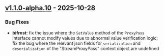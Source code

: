 
<a name="v1.1.0-alpha.10"></a>
## [v1.1.0-alpha.10] - 2025-10-28
### Bug Fixes
- **bifrost:** fix the issue where the `SetValue` method of the `ProxyPass` interface cannot modify values due to abnormal value verification logic; fix the bug where the relevant json fields for `serialization` and `deserialization` of the "StreamProxyPass" context object are undefined

[v1.1.0-alpha.10]: https://github.com/ClessLi/bifrost/compare/v1.1.0-alpha.9...v1.1.0-alpha.10
